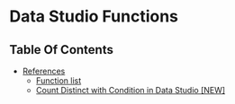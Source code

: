 # Data Studio Functions

## Table Of Contents
- [References]()
    - [Function list](https://support.google.com/looker-studio/table/6379764?hl=en)
    - [Count Distinct with Condition in Data Studio [NEW]](https://danalyser.com/blogs/google-data-studio/count-distinct-with-condition-in-data-studio-new)